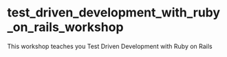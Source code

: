 test_driven_development_with_ruby_on_rails_workshop
===================================================

This workshop teaches you Test Driven Development with Ruby on Rails
